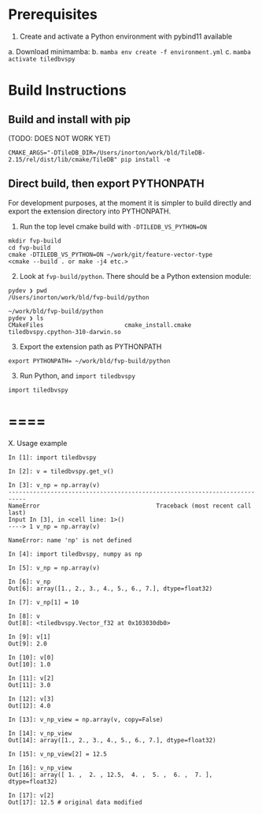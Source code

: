 # Prerequisites

1. Create and activate a Python environment with pybind11 available

  a. Download minimamba:
  b. `mamba env create -f environment.yml`
  c. `mamba activate tiledbvspy`


# Build Instructions

## Build and install with pip

(TODO: DOES NOT WORK YET)

```
CMAKE_ARGS="-DTileDB_DIR=/Users/inorton/work/bld/TileDB-2.15/rel/dist/lib/cmake/TileDB" pip install -e
```

## Direct build, then export PYTHONPATH

For development purposes, at the moment it is simpler to build directly and export the
extension directory into PYTHONPATH.

1. Run the top level cmake build with `-DTILEDB_VS_PYTHON=ON`

```
mkdir fvp-build
cd fvp-build
cmake -DTILEDB_VS_PYTHON=ON ~/work/git/feature-vector-type
<cmake --build . or make -j4 etc.>
```


2. Look at `fvp-build/python`. There should be a Python extension module:

```
pydev ❯ pwd
/Users/inorton/work/bld/fvp-build/python

~/work/bld/fvp-build/python
pydev ❯ ls
CMakeFiles                       cmake_install.cmake              tiledbvspy.cpython-310-darwin.so
```

3. Export the extension path as PYTHONPATH

```
export PYTHONPATH= ~/work/bld/fvp-build/python
```

3. Run Python, and `import tiledbvspy`

```
import tiledbvspy
```

# ====

X. Usage example

```
In [1]: import tiledbvspy

In [2]: v = tiledbvspy.get_v()

In [3]: v_np = np.array(v)
---------------------------------------------------------------------------
NameError                                 Traceback (most recent call last)
Input In [3], in <cell line: 1>()
----> 1 v_np = np.array(v)

NameError: name 'np' is not defined

In [4]: import tiledbvspy, numpy as np

In [5]: v_np = np.array(v)

In [6]: v_np
Out[6]: array([1., 2., 3., 4., 5., 6., 7.], dtype=float32)

In [7]: v_np[1] = 10

In [8]: v
Out[8]: <tiledbvspy.Vector_f32 at 0x103030db0>

In [9]: v[1]
Out[9]: 2.0

In [10]: v[0]
Out[10]: 1.0

In [11]: v[2]
Out[11]: 3.0

In [12]: v[3]
Out[12]: 4.0

In [13]: v_np_view = np.array(v, copy=False)

In [14]: v_np_view
Out[14]: array([1., 2., 3., 4., 5., 6., 7.], dtype=float32)

In [15]: v_np_view[2] = 12.5

In [16]: v_np_view
Out[16]: array([ 1. ,  2. , 12.5,  4. ,  5. ,  6. ,  7. ], dtype=float32)

In [17]: v[2]
Out[17]: 12.5 # original data modified
```
